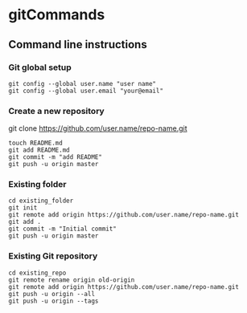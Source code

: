 # gitCommands
## Command line instructions

### Git global setup
```git
git config --global user.name "user name"
git config --global user.email "your@email"
```

### Create a new repository
git clone https://github.com/user.name/repo-name.git
```git
touch README.md
git add README.md
git commit -m "add README"
git push -u origin master
```

### Existing folder
```git
cd existing_folder
git init
git remote add origin https://github.com/user.name/repo-name.git
git add .
git commit -m "Initial commit"
git push -u origin master
```

### Existing Git repository
```git
cd existing_repo
git remote rename origin old-origin
git remote add origin https://github.com/user.name/repo-name.git
git push -u origin --all
git push -u origin --tags
```
